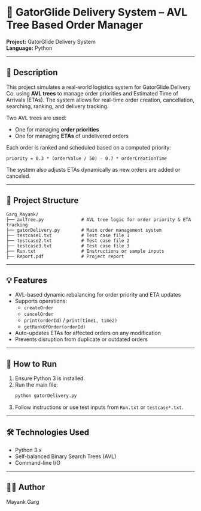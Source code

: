 # 🚚 GatorGlide Delivery System – AVL Tree Based Order Manager
  
**Project:** GatorGlide Delivery System  
**Language:** Python  

---

## 📌 Description

This project simulates a real-world logistics system for GatorGlide Delivery Co. using **AVL trees** to manage order priorities and Estimated Time of Arrivals (ETAs). The system allows for real-time order creation, cancellation, searching, ranking, and delivery tracking.

Two AVL trees are used:
- One for managing **order priorities**
- One for managing **ETAs** of undelivered orders

Each order is ranked and scheduled based on a computed priority:
```
priority = 0.3 * (orderValue / 50) - 0.7 * orderCreationTime
```

The system also adjusts ETAs dynamically as new orders are added or canceled.

---

## 📂 Project Structure

```
Garg_Mayank/
├── avlTree.py              # AVL tree logic for order priority & ETA tracking
├── gatorDelivery.py        # Main order management system
├── testcase1.txt           # Test case file 1
├── testcase2.txt           # Test case file 2
├── testcase3.txt           # Test case file 3
├── Run.txt                 # Instructions or sample inputs
├── Report.pdf              # Project report
```

---

## 💡 Features

- AVL-based dynamic rebalancing for order priority and ETA updates
- Supports operations:
  - `createOrder`
  - `cancelOrder`
  - `print(orderId)` / `print(time1, time2)`
  - `getRankOfOrder(orderId)`
- Auto-updates ETAs for affected orders on any modification
- Prevents disruption from duplicate or outdated orders

---

## 🧪 How to Run

1. Ensure Python 3 is installed.
2. Run the main file:
   ```bash
   python gatorDelivery.py
   ```
3. Follow instructions or use test inputs from `Run.txt` or `testcase*.txt`.

---

## 🛠 Technologies Used

- Python 3.x
- Self-balanced Binary Search Trees (AVL)
- Command-line I/O

---

## 👨‍💻 Author

Mayank Garg  
  
